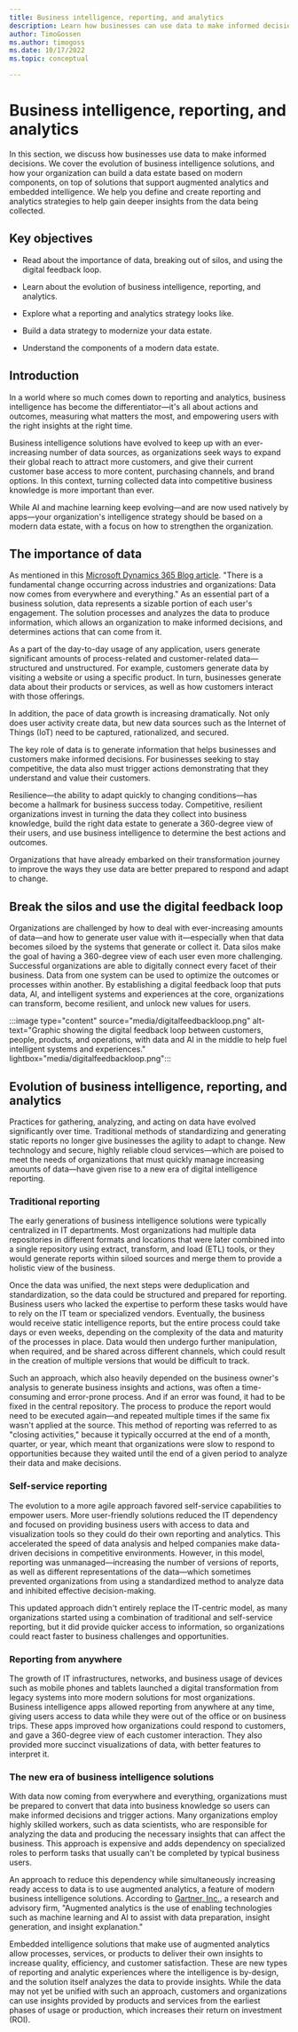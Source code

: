 ```yaml
---
title: Business intelligence, reporting, and analytics
description: Learn how businesses can use data to make informed decisions. We cover the evolution of business intelligence solutions, and how your organization can build a data estate based on modern components, on top of solutions that support augmented analytics and embedded intelligence. We help you define and create reporting and analytics strategies to help gain deeper insights from the data being collected.
author: TimoGossen
ms.author: timogoss
ms.date: 10/17/2022
ms.topic: conceptual

---
```


# Business intelligence, reporting, and analytics

In this section, we discuss how businesses use data to make informed decisions. We cover the evolution of business intelligence solutions, and how your organization can build a data estate based on modern components, on top of solutions that support augmented analytics and embedded intelligence. We help you define and create reporting and analytics strategies to help gain deeper insights from the data being collected. 

## Key objectives

- Read about the importance of data, breaking out of silos, and using the digital feedback loop.

- Learn about the evolution of business intelligence, reporting, and analytics.

- Explore what a reporting and analytics strategy looks like.

- Build a data strategy to modernize your data estate.

- Understand the components of a modern data estate.

## Introduction

In a world where so much comes down to reporting and analytics, business intelligence has become the differentiator—it's all about actions and outcomes, measuring what matters the most, and empowering users with the right insights at the right time.

Business intelligence solutions have evolved to keep up with an ever-increasing number of data sources, as organizations seek ways to expand their global reach to attract more customers, and give their current customer base access to more content, purchasing channels, and brand options. In this context, turning collected data into competitive business knowledge is more important than ever.

While AI and machine learning keep evolving—and are now used natively by apps—your organization's intelligence strategy should be based on a modern data estate, with a focus on how to strengthen the organization.

<!--- <T.G.sidebar content covered in very first section already>
//SIDEBAR START//

In this section, we discuss how data helps businesses make informed decisions. We also cover the evolution of business intelligence solutions, and how organizations can build a data estate based on modern components, on top of solutions that support augmented analytics and embedded intelligence.

Business intelligence solutions strengthen organizations, prepare them for challenges and market changes, and guide them toward the best insights and actions.

//SIDEBAR END//
--->

## The importance of data

As mentioned in this [Microsoft Dynamics 365 Blog article](https://cloudblogs.microsoft.com/dynamics365/no-audience/2019/11/11/our-vision-for-the-microsoft-customer-data-platform/). "There is a fundamental change occurring across industries and organizations: Data now comes from everywhere and everything." As an essential part of a business solution, data represents a sizable portion of each user's engagement. The solution processes and analyzes the data to produce information, which allows an organization to make informed decisions, and determines actions that can come from it.

As a part of the day-to-day usage of any application, users generate significant amounts of process-related and customer-related data—structured and unstructured. For example, customers generate data by visiting a website or using a specific product. In turn, businesses generate data about their products or services, as well as how customers interact with those offerings.

In addition, the pace of data growth is increasing dramatically. Not only does user activity create data, but new data sources such as the Internet of Things (IoT) need to be captured, rationalized, and secured.

The key role of data is to generate information that helps businesses and customers make informed decisions. For businesses seeking to stay competitive, the data also must trigger actions demonstrating that they understand and value their customers.

Resilience—the ability to adapt quickly to changing conditions—has become a hallmark for business success today. Competitive, resilient organizations invest in turning the data they collect into business knowledge, build the right data estate to generate a 360-degree view of their users, and use business intelligence to determine the best actions and outcomes.

Organizations that have already embarked on their transformation journey to improve the ways they use data are better prepared to respond and adapt to change.

## Break the silos and use the digital feedback loop

Organizations are challenged by how to deal with ever-increasing amounts of data—and how to generate user value with it—especially when that data becomes siloed by the systems that generate or collect it. Data silos make the goal of having a 360-degree view of each user even more challenging. Successful organizations are able to digitally connect every facet of their business. Data from one system can be used to optimize the outcomes or processes within another. By establishing a digital feedback loop <!-- <T.G. Reference to figure not needed> (Figure 13-1)--> that puts data, AI, and intelligent systems and experiences at the core, organizations can transform, become resilient, and unlock new values for users.

:::image type="content" source="media/digitalfeedbackloop.png" alt-text="Graphic showing the digital feedback loop between customers, people, products, and operations, with data and AI in the middle to help fuel intelligent systems and experiences." lightbox="media/digitalfeedbackloop.png":::

## Evolution of business intelligence, reporting, and analytics

Practices for gathering, analyzing, and acting on data have evolved significantly over time. Traditional methods of standardizing and generating static reports no longer give businesses the agility to adapt to change. New technology and secure, highly reliable cloud services—which are poised to meet the needs of organizations that must quickly manage increasing amounts of data—have given rise to a new era of digital intelligence reporting.

### Traditional reporting

The early generations of business intelligence solutions were typically centralized in IT departments. Most organizations had multiple data repositories in different formats and locations that were later combined into a single repository using extract, transform, and load (ETL) tools, or they would generate reports within siloed sources and merge them to provide a holistic view of the business.

Once the data was unified, the next steps were deduplication and standardization, so the data could be structured and prepared for reporting. Business users who lacked the expertise to perform these tasks would have to rely on the IT team or specialized vendors. Eventually, the business would receive static intelligence reports, but the entire process could take days or even weeks, depending on the complexity of the data and maturity of the processes in place. Data would then undergo further manipulation, when required, and be shared across different channels, which could result in the creation of multiple versions that would be difficult to track.

Such an approach, which also heavily depended on the business owner's analysis to generate business insights and actions, was often a time-consuming and error-prone process. And if an error was found, it had to be fixed in the central repository. The process to produce the report would need to be executed again—and repeated multiple times if the same fix wasn't applied at the source. This method of reporting was referred to as "closing activities," because it typically occurred at the end of a month, quarter, or year, which meant that organizations were slow to respond to opportunities because they waited until the end of a given period to analyze their data and make decisions.

### Self-service reporting

The evolution to a more agile approach favored self-service capabilities to empower users. More user-friendly solutions reduced the IT dependency and focused on providing business users with access to data and visualization tools so they could do their own reporting and analytics. This accelerated the speed of data analysis and helped companies make data-driven decisions in competitive environments. However, in this model, reporting was unmanaged—increasing the number of versions of reports, as well as different representations of the data—which sometimes prevented organizations from using a standardized method to analyze data and inhibited effective decision-making.

This updated approach didn't entirely replace the IT-centric model, as many organizations started using a combination of traditional and self-service reporting, but it did provide quicker access to information, so organizations could react faster to business challenges and opportunities.

### Reporting from anywhere

The growth of IT infrastructures, networks, and business usage of devices such as mobile phones and tablets launched a digital transformation from legacy systems into more modern solutions for most organizations. Business intelligence apps allowed reporting from anywhere at any time, giving users access to data while they were out of the office or on business trips. These apps improved how organizations could respond to customers, and gave a 360-degree view of each customer interaction. They also provided more succinct visualizations of data, with better features to interpret it.

### The new era of business intelligence solutions

With data now coming from everywhere and everything, organizations must be prepared to convert that data into business knowledge so users can make informed decisions and trigger actions. Many organizations employ highly skilled workers, such as data scientists, who are responsible for analyzing the data and producing the necessary insights that can affect the business. This approach is expensive and adds dependency on specialized roles to perform tasks that usually can't be completed by typical business users.

An approach to reduce this dependency while simultaneously increasing ready access to data is to use augmented analytics, a feature of modern business intelligence solutions. According to [Gartner, Inc.](https://www.gartner.com/en/information-technology/glossary/augmented-analytics), a research and advisory firm, "Augmented analytics is the use of enabling technologies such as machine learning and AI to assist with data preparation, insight generation, and insight explanation."

Embedded intelligence solutions that make use of augmented analytics allow processes, services, or products to deliver their own insights to increase quality, efficiency, and customer satisfaction. These are new types of reporting and analytic experiences where the intelligence is by-design, and the solution itself analyzes the data to provide insights. While the data may not yet be unified with such an approach, customers and organizations can use insights provided by products and services from the earliest phases of usage or production, which increases their return on investment (ROI).